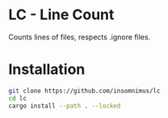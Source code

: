 # LC - Line Count
Counts lines of files, respects .ignore files.

# Installation

```sh
git clone https://github.com/insomnimus/lc
cd lc
cargo install --path . --locked
```
